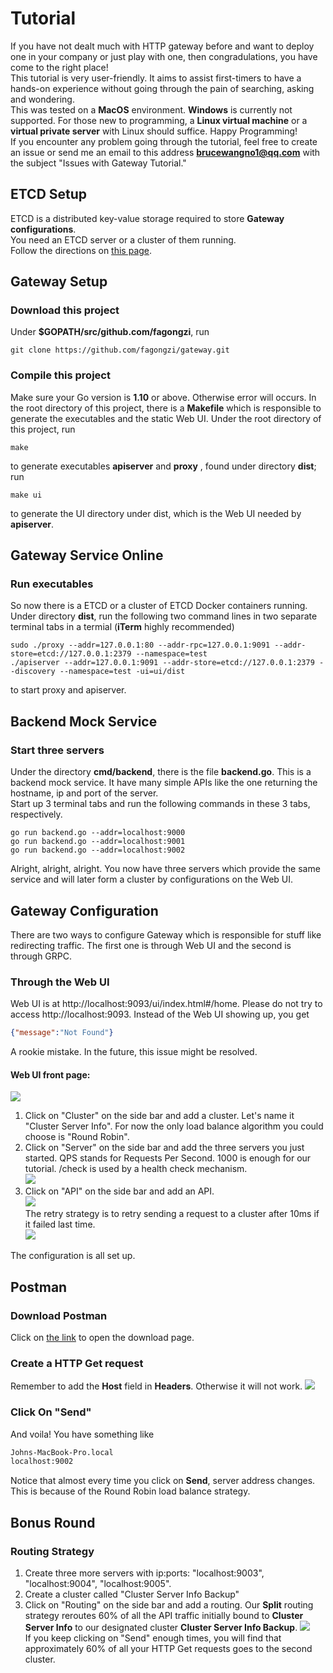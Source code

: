 # Tutorial
If you have not dealt much with HTTP gateway before and want to deploy one in your company or just play with one, then congradulations, you have come to the right place!  
This tutorial is very user-friendly. It aims to assist first-timers to have a hands-on experience without going through the pain of searching, asking and wondering.  
This was tested on a **MacOS** environment. **Windows** is currently not supported. For those new to programming, a **Linux virtual machine** or a **virtual private server** with Linux should suffice. Happy Programming!  
If you encounter any problem going through the tutorial, feel free to create an issue or send me an email to this address **brucewangno1@qq.com** with the subject "Issues with Gateway Tutorial."

## ETCD Setup
ETCD is a distributed key-value storage required to store **Gateway configurations**.  
You need an ETCD server or a cluster of them running.  
Follow the directions on [this page](https://github.com/etcd-io/etcd/blob/master/Documentation/op-guide/container.md#docker).

## Gateway Setup
### Download this project
Under **$GOPATH/src/github.com/fagongzi**, run  
```shell
git clone https://github.com/fagongzi/gateway.git
```

### Compile this project
Make sure your Go version is **1.10** or above. Otherwise error will occurs.
In the root directory of this project, there is a **Makefile** which is responsible to generate the executables and the static Web UI. Under the root directory of this project, run  
```shell
make
```  
to generate executables **apiserver** and **proxy** , found under directory **dist**; run  
```shell
make ui
```  
to generate the UI directory under dist, which is the Web UI needed by **apiserver**.

## Gateway Service Online
### Run executables
So now there is a ETCD or a cluster of ETCD Docker containers running.  
Under directory **dist**, run the following two command lines in two separate terminal tabs in a termial (**iTerm** highly recommended) 
```shell
sudo ./proxy --addr=127.0.0.1:80 --addr-rpc=127.0.0.1:9091 --addr-store=etcd://127.0.0.1:2379 --namespace=test
./apiserver --addr=127.0.0.1:9091 --addr-store=etcd://127.0.0.1:2379 --discovery --namespace=test -ui=ui/dist
```
to start proxy and apiserver.

## Backend Mock Service
### Start three servers
Under the directory **cmd/backend**, there is the file **backend.go**. This is a backend mock service. It have many simple APIs like the one returning the hostname, ip and port of the server.  
Start up 3 terminal tabs and run the following commands in these 3 tabs, respectively. 
```shell
go run backend.go --addr=localhost:9000
go run backend.go --addr=localhost:9001
go run backend.go --addr=localhost:9002
```
Alright, alright, alright. You now have three servers which provide the same service and will later form a cluster by configurations on the Web UI.

## Gateway Configuration
There are two ways to configure Gateway which is responsible for stuff like redirecting traffic. The first one is through Web UI and the second is through GRPC.

### Through the Web UI
Web UI is at http://localhost:9093/ui/index.html#/home. Please do not try to access http://localhost:9093. Instead of the Web UI showing up, you get  
```json
{"message":"Not Found"}
```
A rookie mistake. In the future, this issue might be resolved.  

#### Web UI front page:
![](./images/web_ui_front_page.png)  
1. Click on "Cluster" on the side bar and add a cluster. Let's name it "Cluster Server Info". For now the only load balance algorithm you could choose is "Round Robin".  
2. Click on "Server" on the side bar and add the three servers you just started. QPS stands for Requests Per Second. 1000 is enough for our tutorial. /check is used by a health check mechanism.  
![](./images/server_configuration.png)
3. Click on "API" on the side bar and add an API.  
![](./images/api_basics.png)  
The retry strategy is to retry sending a request to a cluster after 10ms if it failed last time.  
![](./images/api_2.png)

The configuration is all set up.

## Postman
### Download Postman
Click on [the link](https://www.getpostman.com/downloads/) to open the download page.

### Create a HTTP Get request
Remember to add the **Host** field in **Headers**. Otherwise it will not work.
![](./images/postman.png)

### Click On "Send"
And voila! You have something like 
```html
Johns-MacBook-Pro.local
localhost:9002
```  
Notice that almost every time you click on **Send**, server address changes. This is because of the Round Robin load balance strategy.

## Bonus Round
### Routing Strategy
1. Create three more servers with ip:ports: "localhost:9003", "localhost:9004", "localhost:9005".  
2. Create a cluster called "Cluster Server Info Backup"  
3. Click on "Routing" on the side bar and add a routing. Our **Split** routing strategy reroutes 60% of all the API traffic initially bound to **Cluster Server Info** to our designated cluster **Cluster Server Info Backup**.
![](./images/routing.png)  
If you keep clicking on "Send" enough times, you will find that approximately 60% of all your HTTP Get requests goes to the second cluster.
